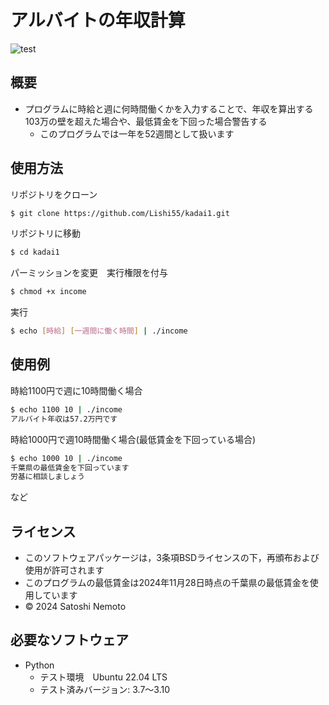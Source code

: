 # アルバイトの年収計算
![test](https://github.com/Lishi55/kadai1/actions/workflows/test.yml/badge.svg)

## 概要
- プログラムに時給と週に何時間働くかを入力することで、年収を算出する<br>
103万の壁を超えた場合や、最低賃金を下回った場合警告する<br>
  - このプログラムでは一年を52週間として扱います

## 使用方法

リポジトリをクローン
```bash
$ git clone https://github.com/Lishi55/kadai1.git
```

リポジトリに移動
```bash
$ cd kadai1
```

パーミッションを変更　実行権限を付与
```bash
$ chmod +x income
```

実行
```bash
$ echo [時給] [一週間に働く時間] | ./income
```

## 使用例
時給1100円で週に10時間働く場合
```bash
$ echo 1100 10 | ./income
アルバイト年収は57.2万円です
```

時給1000円で週10時間働く場合(最低賃金を下回っている場合)
```bash
$ echo 1000 10 | ./income
千葉県の最低賃金を下回っています
労基に相談しましょう
```
など

## ライセンス
- このソフトウェアパッケージは，3条項BSDライセンスの下，再頒布および使用が許可されます
- このプログラムの最低賃金は2024年11月28日時点の千葉県の最低賃金を使用しています
- © 2024 Satoshi Nemoto
## 必要なソフトウェア
- Python
  - テスト環境　Ubuntu 22.04 LTS
  - テスト済みバージョン: 3.7〜3.10
